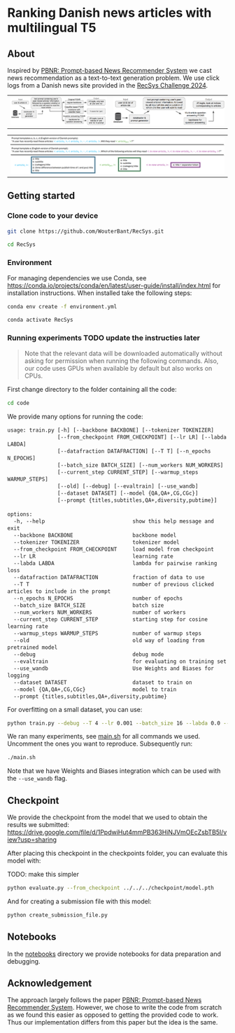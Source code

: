 # Ranking Danish news articles with multilingual T5

## About

Inspired by [PBNR: Prompt-based News Recommender System](https://arxiv.org/abs/2304.07862) we cast news recommendation as a text-to-text generation problem. We use click logs from a Danish news site provided in the [RecSys Challenge 2024](https://www.recsyschallenge.com/2024/).

<table align="center">
  <tr align="center">
      <td><img src="assets/pipeline_CG_CGc_QA.png" width="570"></td>
      <td><img src="assets/pipeline_QA+.png" width="657"></td>
  </tr>
</table>
<table align="center">
  <tr align="center">
      <td><img src="assets/prompts.png"></td>
  </tr>
</table>

## Getting started

### Clone code to your device

```bash
git clone https://github.com/WouterBant/RecSys.git
```

```bash
cd RecSys
```

### Environment

For managing dependencies we use Conda, see https://conda.io/projects/conda/en/latest/user-guide/install/index.html for installation instructions. When installed take the following steps:

```bash
conda env create -f environment.yml
```

```bash
conda activate RecSys
```

### Running experiments  TODO update the instructies later 

> Note that the relevant data will be downloaded automatically without asking for permission when running the following commands. Also, our code uses GPUs when available by default but also works on CPUs.

First change directory to the folder containing all the code:

```bash
cd code
```

We provide many options for running the code:

```
usage: train.py [-h] [--backbone BACKBONE] [--tokenizer TOKENIZER]
                [--from_checkpoint FROM_CHECKPOINT] [--lr LR] [--labda LABDA]
                [--datafraction DATAFRACTION] [--T T] [--n_epochs N_EPOCHS]
                [--batch_size BATCH_SIZE] [--num_workers NUM_WORKERS]
                [--current_step CURRENT_STEP] [--warmup_steps WARMUP_STEPS]
                [--old] [--debug] [--evaltrain] [--use_wandb]
                [--dataset DATASET] [--model {QA,QA+,CG,CGc}]
                [--prompt {titles,subtitles,QA+,diversity,pubtime}]

options:
  -h, --help                            show this help message and exit
  --backbone BACKBONE                   backbone model
  --tokenizer TOKENIZER                 tokenizer model
  --from_checkpoint FROM_CHECKPOINT     load model from checkpoint
  --lr LR                               learning rate
  --labda LABDA                         lambda for pairwise ranking loss
  --datafraction DATAFRACTION           fraction of data to use
  --T T                                 number of previous clicked articles to include in the prompt
  --n_epochs N_EPOCHS                   number of epochs
  --batch_size BATCH_SIZE               batch size
  --num_workers NUM_WORKERS             number of workers
  --current_step CURRENT_STEP           starting step for cosine learning rate
  --warmup_steps WARMUP_STEPS           number of warmup steps
  --old                                 old way of loading from pretrained model
  --debug                               debug mode
  --evaltrain                           for evaluating on training set
  --use_wandb                           Use Weights and Biases for logging
  --dataset DATASET                     dataset to train on
  --model {QA,QA+,CG,CGc}               model to train
  --prompt {titles,subtitles,QA+,diversity,pubtime}
```

For overfitting on a small dataset, you can use:

```bash
python train.py --debug --T 4 --lr 0.001 --batch_size 16 --labda 0.0 --n_epochs 10000 --dataset demo --datafraction 0.001 --n_epochs 10000 --warmup_steps 500 --model [QA/QA+/CG/CGc] --prompt [titles/subtitles/QA+/diversity/pubtime]
```

We ran many experiments, see [main.sh](main.sh) for all commands we used. Uncomment the ones you want to reproduce. Subsequently run:

```bash
./main.sh
```

Note that we have Weights and Biases integration which can be used with the ```--use_wandb```  flag.

## Checkpoint

We provide the checkpoint from the model that we used to obtain the results we submitted: https://drive.google.com/file/d/1PpdwiHut4mmPB363HiNJVmOEcZsbTB5l/view?usp=sharing 


After placing this checkpoint in the checkpoints folder, you can evaluate this model with:

TODO: make this simpler
```bash
python evaluate.py --from_checkpoint ../../../checkpoint/model.pth
```

And for creating a submission file with this model:
```bash
python create_submission_file.py
```

## Notebooks

In the [notebooks](notebooks) directory we provide notebooks for data preparation and debugging.

## Acknowledgement 
The approach largely follows the paper [PBNR: Prompt-based News Recommender System](https://arxiv.org/abs/2304.07862). However, we chose to write the code from scratch as we found this easier as opposed to getting the provided code to work. Thus our implementation differs from this paper but the idea is the same.